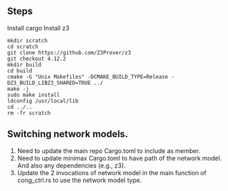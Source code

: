 ## Steps
Install cargo
Install z3
```
mkdir scratch
cd scratch
git clone https://github.com/Z3Prover/z3
git checkout 4.12.2
mkdir build
cd build
cmake -G "Unix Makefiles" -DCMAKE_BUILD_TYPE=Release -DZ3_BUILD_LIBZ3_SHARED=TRUE ../
make -j
sudo make install
ldconfig /usr/local/lib
cd ../..
rm -fr scratch
```

## Switching network models.
1. Need to update the main repo Cargo.toml to include as member.
2. Need to update minimax Cargo.toml to have path of the network model. And also any dependencies (e.g., z3).
3. Update the 2 invocations of network model in the main function of cong_ctrl.rs to use the network model type.